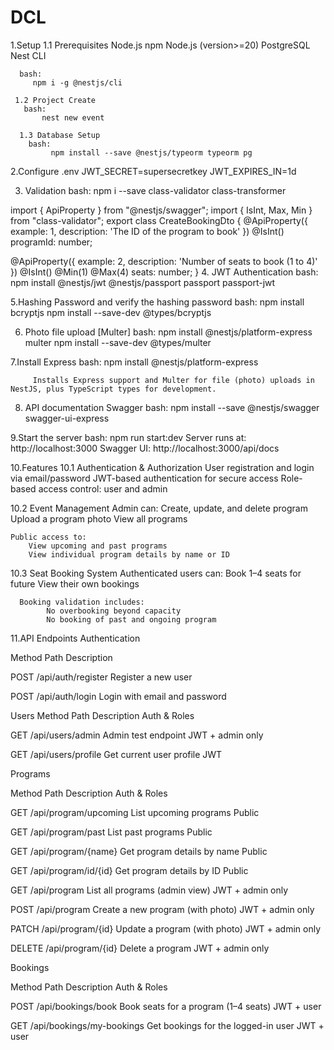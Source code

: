 # DCL
1.Setup
    1.1 Prerequisites
        Node.js
        npm
        Node.js (version>=20)
        PostgreSQL
        Nest CLI
  
      bash:
         npm i -g @nestjs/cli
    
     1.2 Project Create
       bash:
           nest new event

      1.3 Database Setup
        bash:
             npm install --save @nestjs/typeorm typeorm pg

2.Configure .env
     JWT_SECRET=supersecretkey
     JWT_EXPIRES_IN=1d
       
3. Validation
    bash:
       npm i --save class-validator class-transformer
       
import { ApiProperty } from "@nestjs/swagger";
import { IsInt, Max, Min } from "class-validator";
export class CreateBookingDto {
  @ApiProperty({ example: 1, description: 'The ID of the program to book' })
  @IsInt()
  programId: number;

  @ApiProperty({ example: 2, description: 'Number of seats to book (1 to 4)' })
  @IsInt()
  @Min(1)
  @Max(4)
  seats: number;
}
4. JWT Authentication
   bash:
       npm install @nestjs/jwt @nestjs/passport passport passport-jwt

5.Hashing Password and verify the hashing password
   bash:
        npm install bcryptjs
        npm install --save-dev @types/bcryptjs

6. Photo file upload [Multer]
     bash:
         npm install @nestjs/platform-express multer
         npm install --save-dev @types/multer
         
7.Install Express
       bash:
          npm install @nestjs/platform-express
         
         Installs Express support and Multer for file (photo) uploads in NestJS, plus TypeScript types for development.


8. API documentation Swagger
     bash:
          npm install --save @nestjs/swagger swagger-ui-express

9.Start the server
     bash:
         npm run start:dev
Server runs at: http://localhost:3000
Swagger UI: http://localhost:3000/api/docs

10.Features
 10.1 Authentication & Authorization
        User registration and login via email/password
        JWT-based authentication for secure access
        Role-based access control: user and admin

10.2 Event Management
     Admin can:
       Create, update, and delete program
       Upload a program photo
       View all programs

    Public access to:
        View upcoming and past programs
        View individual program details by name or ID

10.3 Seat Booking System
    Authenticated users can:
    Book 1–4 seats for future 
    View their own bookings
      
      Booking validation includes:
            No overbooking beyond capacity
            No booking of past and ongoing program



11.API Endpoints
Authentication

Method	Path	Description

POST     /api/auth/register	Register a new user

POST	/api/auth/login	Login with email and password

Users
Method	Path	Description	Auth & Roles

GET	/api/users/admin	Admin test endpoint	JWT + admin only

GET	/api/users/profile	Get current user profile	JWT




Programs

Method	Path	Description	Auth & Roles

GET	/api/program/upcoming	List upcoming programs	Public

GET	/api/program/past	List past programs	Public

GET	/api/program/{name}	Get program details by name	Public

GET	/api/program/id/{id}	Get program details by ID	Public

GET	/api/program	List all programs (admin view)	JWT + admin only

POST	/api/program	Create a new program (with photo)	JWT + admin only

PATCH	/api/program/{id}	Update a program (with photo)	JWT + admin only

DELETE	/api/program/{id}	Delete a program	JWT + admin only

Bookings

Method	Path	Description	Auth & Roles

POST	/api/bookings/book	Book seats for a program (1–4 seats)	JWT + user

GET	/api/bookings/my-bookings	Get bookings for the logged-in user	JWT + user










    
